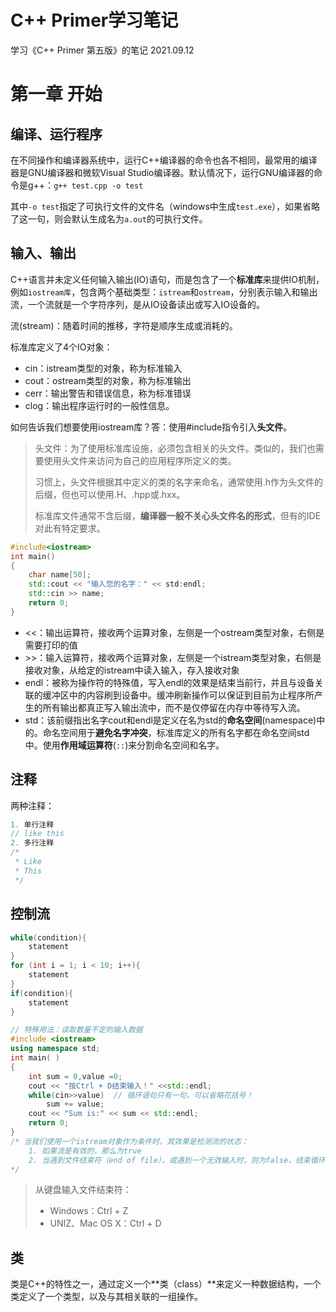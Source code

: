 # C++ Primer学习笔记

学习《C++ Primer 第五版》的笔记 2021.09.12

# 第一章 开始

## 编译、运行程序

在不同操作和编译器系统中，运行C++编译器的命令也各不相同，最常用的编译器是GNU编译器和微软Visual Studio编译器。默认情况下，运行GNU编译器的命令是g++：`g++ test.cpp -o test`

其中`-o test`指定了可执行文件的文件名（windows中生成`test.exe`），如果省略了这一句，则会默认生成名为`a.out`的可执行文件。

## 输入、输出

C++语言并未定义任何输入输出(IO)语句，而是包含了一个**标准库**来提供IO机制，例如`iostream库`，包含两个基础类型：`istream`和`ostream`，分别表示输入和输出流，一个流就是一个字符序列，是从IO设备读出或写入IO设备的。

流(stream)：随着时间的推移，字符是顺序生成或消耗的。

标准库定义了4个IO对象：

- cin：istream类型的对象，称为标准输入
- cout：ostream类型的对象，称为标准输出
- cerr：输出警告和错误信息，称为标准错误
- clog：输出程序运行时的一般性信息。

如何告诉我们想要使用iostream库？答：使用#include指令引入**头文件**。

> 头文件：为了使用标准库设施，必须包含相关的头文件。类似的，我们也需要使用头文件来访问为自己的应用程序所定义的类。
>
> 习惯上，头文件根据其中定义的类的名字来命名，通常使用.h作为头文件的后缀，但也可以使用.H、.hpp或.hxx。
>
> 标准库文件通常不含后缀，**编译器一般不关心头文件名的形式**，但有的IDE对此有特定要求。

```cpp
#include<iostream>
int main()
{
    char name[50];
    std::cout << "输入您的名字：" << std:endl;
    std::cin >> name;
    return 0;
}
```

- <<：输出运算符，接收两个运算对象，左侧是一个ostream类型对象，右侧是需要打印的值
- \>>：输入运算符，接收两个运算对象，左侧是一个istream类型对象，右侧是接收对象，从给定的istream中读入输入，存入接收对象
- endl：被称为操作符的特殊值，写入endl的效果是结束当前行，并且与设备关联的缓冲区中的内容刷到设备中。缓冲刷新操作可以保证到目前为止程序所产生的所有输出都真正写入输出流中，而不是仅停留在内存中等待写入流。
- std：该前缀指出名字cout和endl是定义在名为std的**命名空间**(namespace)中的。命名空间用于**避免名字冲突**，标准库定义的所有名字都在命名空间std中。使用**作用域运算符**(`::`)来分割命名空间和名字。

## 注释

两种注释：

```cpp
1. 单行注释
// like this
2. 多行注释
/*
 * Like
 * This
 */
```

## 控制流

```c++
while(condition){
    statement
}
for (int i = 1; i < 10; i++){
    statement
}
if(condition){
    statement
}
```

```c++
// 特殊用法：读取数量不定的输入数据
#include <iostream>
using namespace std;
int main( )
{
    int sum = 0,value =0;
    cout << "按Ctrl + D结束输入！" <<std::endl;
    while(cin>>value)  // 循环语句只有一句，可以省略花括号！
        sum += value;
    cout << "Sum is:" << sum << std::endl;
    return 0;
}
/* 当我们使用一个istream对象作为条件时，其效果是检测流的状态：
    1. 如果流是有效的，那么为true
    2. 当遇到文件结束符（end of file），或遇到一个无效输入时，则为false，结束循环
*/
```

> 从键盘输入文件结束符：
>
> - Windows：Ctrl + Z
> - UNIZ、Mac OS X：Ctrl + D

## 类

类是C++的特性之一，通过定义一个**类（class）**来定义一种数据结构，一个类定义了一个类型，以及与其相关联的一组操作。

